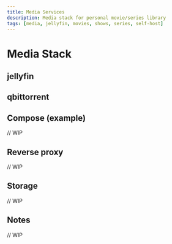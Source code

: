 ```yaml
---
title: Media Services
description: Media stack for personal movie/series library
tags: [media, jellyfin, movies, shows, series, self-host]
---
```


# Media Stack

## jellyfin
## qbittorrent

## Compose (example)
// WIP

## Reverse proxy
// WIP

## Storage
// WIP

## Notes
// WIP
